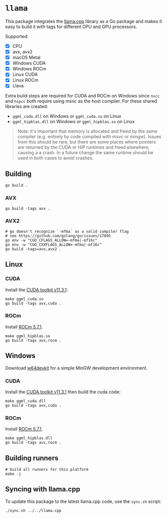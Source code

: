 # `llama`

This package integrates the [llama.cpp](https://github.com/ggerganov/llama.cpp) library as a Go package and makes it easy to build it with tags for different CPU and GPU processors.

Supported:

- [x] CPU
- [x] avx, avx2
- [x] macOS Metal
- [x] Windows CUDA
- [x] Windows ROCm
- [x] Linux CUDA
- [x] Linux ROCm
- [x] Llava

Extra build steps are required for CUDA and ROCm on Windows since `nvcc` and `hipcc` both require using msvc as the host compiler. For these shared libraries are created:

- `ggml_cuda.dll` on Windows or `ggml_cuda.so` on Linux
- `ggml_hipblas.dll` on Windows or `ggml_hipblas.so` on Linux

> Note: it's important that memory is allocated and freed by the same compiler (e.g. entirely by code compiled with msvc or mingw). Issues from this should be rare, but there are some places where pointers are returned by the CUDA or HIP runtimes and freed elsewhere, causing a a crash. In a future change the same runtime should be used in both cases to avoid crashes.

## Building

```
go build .
```

### AVX

```shell
go build -tags avx .
```

### AVX2

```shell
# go doesn't recognize `-mfma` as a valid compiler flag
# see https://github.com/golang/go/issues/17895
go env -w "CGO_CFLAGS_ALLOW=-mfma|-mf16c"
go env -w "CGO_CXXFLAGS_ALLOW=-mfma|-mf16c"
go build -tags=avx,avx2 .
```

## Linux

### CUDA

Install the [CUDA toolkit v11.3.1](https://developer.nvidia.com/cuda-11-3-1-download-archive):

```shell
make ggml_cuda.so
go build -tags avx,cuda .
```

### ROCm

Install [ROCm 5.7.1](https://rocm.docs.amd.com/en/docs-5.7.1/).

```shell
make ggml_hipblas.so
go build -tags avx,rocm .
```

## Windows

Download [w64devkit](https://github.com/skeeto/w64devkit/releases/latest) for a simple MinGW development environment.

### CUDA

Install the [CUDA toolkit v11.3.1](https://developer.nvidia.com/cuda-11-3-1-download-archive) then build the cuda code:

```shell
make ggml_cuda.dll
go build -tags avx,cuda .
```

### ROCm

Install [ROCm 5.7.1](https://rocm.docs.amd.com/en/docs-5.7.1/).

```shell
make ggml_hipblas.dll
go build -tags avx,rocm .
```

## Building runners

```shell
# build all runners for this platform
make -j
```

## Syncing with llama.cpp

To update this package to the latest llama.cpp code, use the `sync.sh` script:

```
./sync.sh ../../llama.cpp
```
